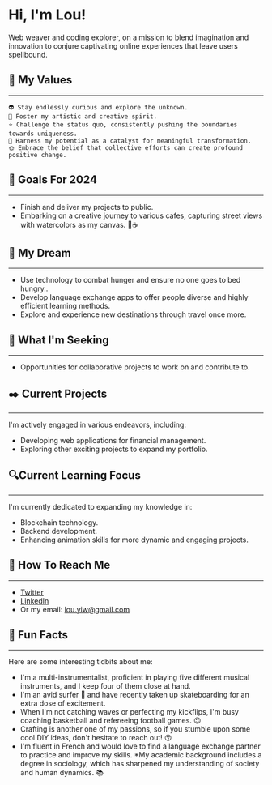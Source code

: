 # Hi, I'm Lou!

Web weaver and coding explorer, on a mission to blend imagination and innovation to conjure captivating online experiences that leave users spellbound.

## 🗽 My Values

***
    👽 Stay endlessly curious and explore the unknown.
    👻 Foster my artistic and creative spirit.
    ⭐ Challenge the status quo, consistently pushing the boundaries towards uniqueness.
    🐾 Harness my potential as a catalyst for meaningful transformation.
    🌞 Embrace the belief that collective efforts can create profound positive change.

## 🌈 Goals For 2024

***

* Finish and deliver my projects to public.
* Embarking on a creative journey to various cafes, capturing street views with watercolors as my canvas. 🎨☕

## 👅 My Dream

***

* Use technology to combat hunger and ensure no one goes to bed hungry..
* Develop language exchange apps to offer people diverse and highly efficient learning methods.
* Explore and experience new destinations through travel once more.

## 🔮 What I'm Seeking

***

* Opportunities for collaborative projects to work on and contribute to.


## ✒️ Current Projects

***
I'm actively engaged in various endeavors, including:
* Developing web applications for financial management.
* Exploring other exciting projects to expand my portfolio.

## 🔍Current Learning Focus

***
I'm currently dedicated to expanding my knowledge in:
* Blockchain technology.
* Backend development.
* Enhancing animation skills for more dynamic and engaging projects.

## 📧 How To Reach Me

***

* [Twitter](https://twitter.com/Lou_yiw)
* [LinkedIn](https://www.linkedin.com/in/louc/)
* Or my email: <lou.yiw@gmail.com>

## 🌝 Fun Facts

***
Here are some interesting tidbits about me:
* I'm a multi-instrumentalist, proficient in playing five different musical instruments, and I keep four of them close at hand.
* I'm an avid surfer 🌊 and have recently taken up skateboarding for an extra dose of excitement.
* When I'm not catching waves or perfecting my kickflips, I'm busy coaching basketball and refereeing football games. 😉
* Crafting is another one of my passions, so if you stumble upon some cool DIY ideas, don't hesitate to reach out! 😚
* I'm fluent in French and would love to find a language exchange partner to practice and improve my skills.
 *My academic background includes a degree in sociology, which has sharpened my understanding of society and human dynamics. 📚
